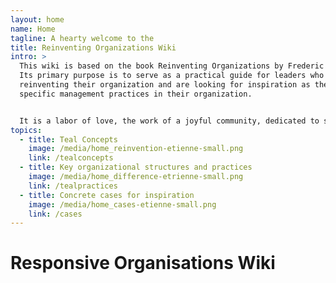 ```yaml
---
layout: home
name: Home
tagline: A hearty welcome to the
title: Reinventing Organizations Wiki
intro: >
  This wiki is based on the book Reinventing Organizations by Frederic Laloux.
  Its primary purpose is to serve as a practical guide for leaders who are
  reinventing their organization and are looking for inspiration as they upgrade
  specific management practices in their organization.


  It is a labor of love, the work of a joyful community, dedicated to soulful organizations everywhere coming to life. We  invite you to [join us and contribute ](https://surveyheart.com/form/5f12c56c042b2b3696da7a2e) to add cases and insights to this wiki.
topics:
  - title: Teal Concepts
    image: /media/home_reinvention-etienne-small.png
    link: /tealconcepts
  - title: Key organizational structures and practices
    image: /media/home_difference-etrienne-small.png
    link: /tealpractices
  - title: Concrete cases for inspiration
    image: /media/home_cases-etienne-small.png
    link: /cases
---
```


# Responsive Organisations Wiki
